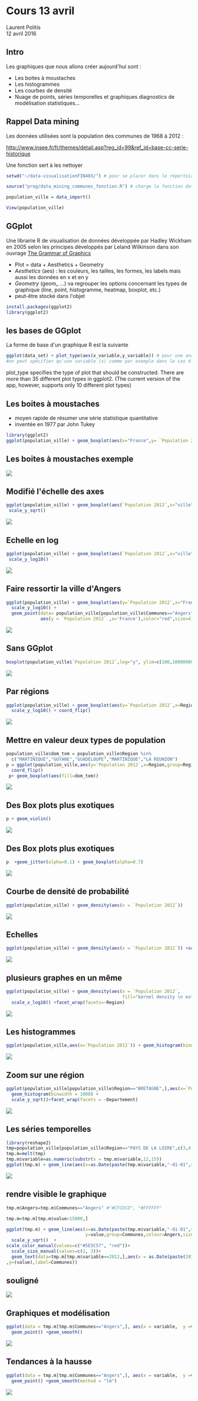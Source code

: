 # Cours 13 avril
Laurent Politis  
12 avril 2016  


## Intro 
Les graphiques que nous allons créer aujourd'hui sont : 

 
* Les boites à moustaches 
* Les histogrammes 
* Les courbes de densité
* Nuage de points, séries temporelles et graphiques diagnostics de modélisation statistiques...

## Rappel Data mining 
Les  données utilisées sont la population des communes de 1968 à 2012 : 

http://www.insee.fr/fr/themes/detail.asp?reg_id=99&ref_id=base-cc-serie-historique

Une fonction sert à les nettoyer 

```r
setwd("~/data-visualisationFIN403/") # pour se placer dans le répertoire courant 

source("prog/data_mining_communes_fonction.R") # charge la fonction data_import()

population_ville = data_import() 

View(population_ville)
```


## GGplot 

Une librairie R de visualisation de données développée par Hadley Wickham en 2005 selon
les principes développés par Leland Wilkinson dans son ouvrage [The Grammar of Graphics](http://byrneslab.net/classes/biol607/readings/wickham_layered-grammar.pdf)

* Plot = data + Aesthetics + Geometry 
* *Aesthetics* (aes) :  les couleurs, les tailles, les formes, les labels mais aussi les données en x et en y
* *Geometry* (geom_ ...) va regrouper les options concernant les types de graphique (line, point, histogramme, heatmap, boxplot, etc.)
* peut-être stocké dans l'objet 


```r
install.packages(ggplot2)
library(ggplot2)
```

## les bases de GGplot 

La forme de base d'un graphique R est la suivante 



```r
ggplot(data_set) + plot_type(aes(x_variable,y_variable)) # pour une analyse univariée,
#on peut spécifier qu'une variable (x) comme par exemple dans le cas d'un box plot
```

plot_type specifies the type of plot that should be constructed. There are more than 35 different plot types in ggplot2. (The current version of the app, however, supports only 10 different plot types)


##  Les boites à moustaches 

* moyen rapide de résumer une série statistique quantitative
* inventée en 1977 par John Tukey



```r
library(ggplot2)
ggplot(population_ville) + geom_boxplot(aes(x="France",y= `Population 2012`))
```

##  Les boites à moustaches exemple

![](Cours13avril_files/figure-html/boxplots1-1.png)<!-- -->

## Modifié l'échelle des axes 


```r
ggplot(population_ville) + geom_boxplot(aes(`Population 2012`,x="ville")) +
 scale_y_sqrt()
```

![](Cours13avril_files/figure-html/unnamed-chunk-1-1.png)<!-- -->

## Echelle en log



```r
ggplot(population_ville) + geom_boxplot(aes(`Population 2012`,x="ville")) +
 scale_y_log10()
```

![](Cours13avril_files/figure-html/unnamed-chunk-2-1.png)<!-- -->

## Faire ressortir la ville d'Angers

```r
ggplot(population_ville) + geom_boxplot(aes(y=`Population 2012`,x="France")) + 
  scale_y_log10() + 
  geom_point(data= population_ville[population_ville$Communes=="Angers",],
             aes(y = `Population 2012` ,x='France'),color="red",size=4)
```

![](Cours13avril_files/figure-html/unnamed-chunk-3-1.png)<!-- -->


## Sans GGplot

```r
boxplot(population_ville$`Population 2012`,log="y", ylim=c(100,100000000))
```

![](Cours13avril_files/figure-html/unnamed-chunk-4-1.png)<!-- -->

##  Par régions 

```r
ggplot(population_ville) + geom_boxplot(aes(y=`Population 2012`,x=Region,group=Region))+
  scale_y_log10() + coord_flip()
```

![](Cours13avril_files/figure-html/unnamed-chunk-5-1.png)<!-- -->

##   Mettre en valeur deux types de population 

```r
population_ville$dom_tom = population_ville$Region %in% 
  c("MARTINIQUE","GUYANE","GUADELOUPE","MARTINIQUE","LA REUNION")
p = ggplot(population_ville,aes(y=`Population 2012`,x=Region,group=Region)) +  scale_y_log10() + 
  coord_flip()
 p+ geom_boxplot(aes(fill=dom_tom))
```

![](Cours13avril_files/figure-html/unnamed-chunk-6-1.png)<!-- -->

##  Des Box plots plus exotiques 

```r
p + geom_violin()
```

![](Cours13avril_files/figure-html/unnamed-chunk-7-1.png)<!-- -->

##  Des Box plots plus exotiques 

```r
p  +geom_jitter(alpha=0.1) + geom_boxplot(alpha=0.7)
```

![](Cours13avril_files/figure-html/unnamed-chunk-8-1.png)<!-- -->



## Courbe de densité de probabilité

```r
ggplot(population_ville) + geom_density(aes(x = `Population 2012`)) 
```

![](Cours13avril_files/figure-html/density-1.png)<!-- -->

## Echelles

```r
ggplot(population_ville) + geom_density(aes(x = `Population 2012`)) +scale_x_log10()
```

![](Cours13avril_files/figure-html/density1-1.png)<!-- -->

##  plusieurs graphes en un même

```r
ggplot(population_ville) + geom_density(aes(x = `Population 2012`,
                                            fill="kernel density \n estimation")) +
  scale_x_log10() +facet_wrap(facets=~Region)
```

![](Cours13avril_files/figure-html/density2-1.png)<!-- -->


## Les histogrammes 


```r
ggplot(population_ville,aes(x=`Population 2012`)) + geom_histogram(binwidth = 10000)
```

![](Cours13avril_files/figure-html/histogramme-1.png)<!-- -->

## Zoom sur une région 


```r
ggplot(population_ville[population_ville$Region=="BRETAGNE",],aes(x=`Population 2012`,fill=Departement)) +
  geom_histogram(binwidth = 1000) +
  scale_y_sqrt()+facet_wrap(facets = ~Departement)
```

![](Cours13avril_files/figure-html/histogramme1-1.png)<!-- -->

## Les séries temporelles 


```r
library(reshape2)
tmp=population_ville[population_ville$Region=="PAYS DE LA LOIRE",c(3,4:10)]
tmp.m=melt(tmp)
tmp.m$variable=as.numeric(substr(x = tmp.m$variable,12,15))
ggplot(tmp.m) + geom_line(aes(x=as.Date(paste(tmp.m$variable,"-01-01",sep="")),y=value,group=Communes))
```

![](Cours13avril_files/figure-html/timeseries-1.png)<!-- -->


## rendre visible le graphique 


```r
tmp.m$Angers=tmp.m$Communes=="Angers" #"#CFCDCD", "#FFFFFF"

tmp.m=tmp.m[tmp.m$value>15000,]

ggplot(tmp.m) + geom_line(aes(x=as.Date(paste(tmp.m$variable,"-01-01",sep="")),
                              y=value,group=Communes,colour=Angers,size=Angers))+
  scale_y_sqrt()  +
scale_color_manual(values=c("#5E5C57", "red"))+
  scale_size_manual(values=c(1, 3))+
  geom_text(data=tmp.m[tmp.m$variable==2012,],aes(x = as.Date(paste(2012,"-01-01",sep=""))
,y=(value),label=Communes))
```
## souligné 

![](Cours13avril_files/figure-html/timeseries2-1.png)<!-- -->

## Graphiques et modélisation


```r
ggplot(data = tmp.m[tmp.m$Communes=="Angers",], aes(x = variable,  y =value)) +
  geom_point() +geom_smooth()
```

![](Cours13avril_files/figure-html/smooth-1.png)<!-- -->

## Tendances à la hausse


```r
ggplot(data = tmp.m[tmp.m$Communes=="Angers",], aes(x = variable,  y =value)) +
  geom_point() +geom_smooth(method = "lm")
```

![](Cours13avril_files/figure-html/smooth1-1.png)<!-- -->





